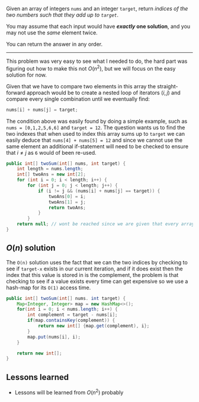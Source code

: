 Given an array of integers `nums` and an integer `target`, return _indices of the two numbers such that they add up to `target`_.

You may assume that each input would have **_exactly_ one solution**, and you may not use the _same_ element twice.

You can return the answer in any order.
***
This problem was very easy to see what I needed to do, the hard part was figuring out how to make this not $O(n^2)$, but we will focus on the easy solution for now. 

Given that we have to compare two elements in this array the straight-forward approach would be to create a nested loop of iterators $(i,j)$ and compare every single combination until we eventually find: 
```java
nums[i] + nums[j] = target;
```
The condition above was easily found by doing a simple example, such as `nums = [0,1,2,5,6,6]` and `target = 12`. The question wants us to find the two indexes that when used to index this array sums up to `target` we can easily deduce that `nums[4] + nums[5] = 12` and since we cannot use the same element an additional if-statement will need to be checked to ensure that $i \neq j$ as `6` would of been re-used.

```java
public int[] twoSum(int[] nums, int target) {
	int length = nums.length;
    int[] twoAns = new int[2];
	for (int i = 0; i < length; i++) {
		for (int j = 0; j < length; j++) {
			if (i != j && (nums[i] + nums[j] == target)) {
				twoAns[0] = i;
				twoAns[1] = j;
				return twoAns;
			}
		}
	return null; // wont be reached since we are given that every array has an answer
}
```

## $O(n)$ solution
The `O(n)` solution uses the fact that we can the two indices by checking to see if `target-x` exists in our current iteration, and if it does exist then the index that this value is stored in is the complement, the problem is that checking to see if a value exists every time can get expensive so we use a hash-map for its `O(1)` access time.
```java
public int[] twoSum(int[] nums. int target) {
	Map<Integer, Integer> map = new HashMap<>();
	for(int i = 0; i < nums.length; i++) {
		int complement = target - nums[i];
		if(map.containsKey(complement)) {
			return new int[] {map.get(complement), i};
		}
		map.put(nums[i], i);
	}

	return new int[];
}
```
## Lessons learned

-  Lessons will be learned from $O(n^2)$ probably